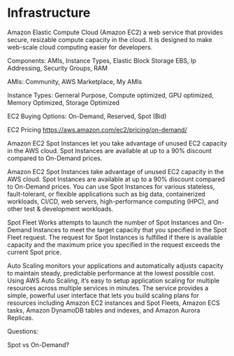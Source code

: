 # Infrastructure

Amazon Elastic Compute Cloud (Amazon EC2)
a web service that provides secure, resizable compute capacity in the cloud. It is designed to make web-scale cloud computing easier for developers.

Components:
AMIs, Instance Types, Elastic Block Storage EBS, Ip Addressing, Security Groups, RAM

AMIs:
Community, AWS Marketplace, My AMIs

Instance Types:
Gerneral Purpose, Compute optimized, GPU optimized, Memory Optimized, Storage Optimized

EC2 Buying Options:
On-Demand, Reserved, Spot (Bid)

EC2 Pricing
https://aws.amazon.com/ec2/pricing/on-demand/

Amazon EC2 Spot Instances
let you take advantage of unused EC2 capacity in the AWS cloud. Spot Instances are available at up to a 90% discount compared to On-Demand prices.

Amazon EC2 Spot Instances
take advantage of unused EC2 capacity in the AWS cloud. Spot Instances are available at up to a 90% discount compared to On-Demand prices. You can use Spot Instances for various stateless, fault-tolerant, or flexible applications such as big data, containerized workloads, CI/CD, web servers, high-performance computing (HPC), and other test & development workloads.

Spot Fleet Works
attempts to launch the number of Spot Instances and On-Demand Instances to meet the target capacity that you specified in the Spot Fleet request. The request for Spot Instances is fulfilled if there is available capacity and the maximum price you specified in the request exceeds the current Spot price.

Auto Scaling
monitors your applications and automatically adjusts capacity to maintain steady, predictable performance at the lowest possible cost. Using AWS Auto Scaling, it’s easy to setup application scaling for multiple resources across multiple services in minutes. The service provides a simple, powerful user interface that lets you build scaling plans for resources including Amazon EC2 instances and Spot Fleets, Amazon ECS tasks, Amazon DynamoDB tables and indexes, and Amazon Aurora Replicas.

Questions:

Spot vs On-Demand?